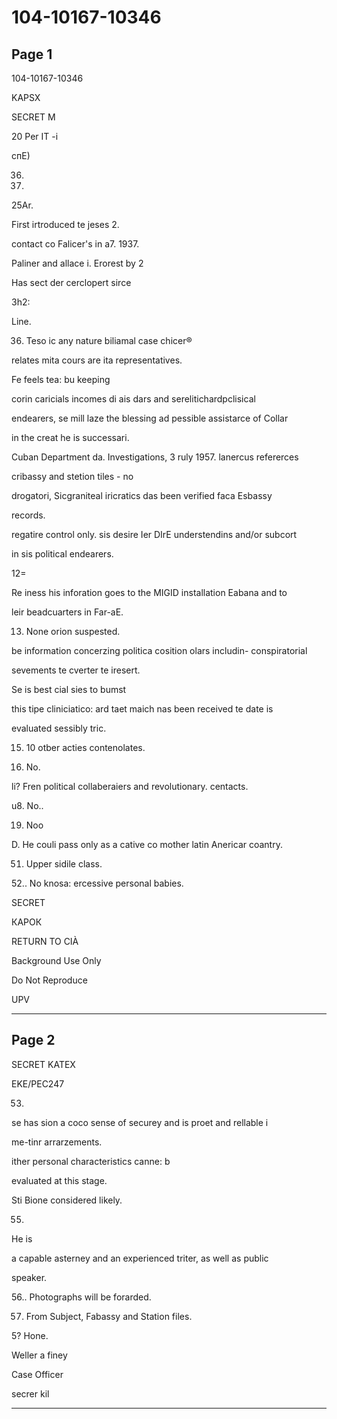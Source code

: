 # 104-10167-10346

## Page 1

104-10167-10346

KAPSX

SECRET M

20 Per IT -i

спЕ)

36.

37.

25Ar.

First irtroduced te jeses 2.

contact co Falicer's in a7. 1937.

Paliner and allace i. Erorest by 2

Has sect der cerclopert sirce

3h2:

Line.

36. Teso ic any nature biliamal case chicer®

relates mita cours are ita representatives.

Fe feels tea: bu keeping

corin caricials incomes di ais dars and serelitichardpclisical

endearers, se mill laze the blessing ad pessible assistarce of Collar

in the creat he is successari.

Cuban Department da. Investigations, 3 ruly 1957. lanercus refererces

cribassy and stetion tiles - no

drogatori, Sicgraniteal iricratics das been verified faca Esbassy

records.

regatire control only. sis desire Ier DIrE understendins and/or subcort

in sis political endearers.

12=

Re iness his inforation goes to the MIGID installation Eabana and to

leir beadcuarters in Far-aE.

13. None orion suspested.

be information concerzing politica cosition olars includin- conspiratorial

sevements te cverter te iresert.

Se is best cial sies to bumst

this tipe cliniciatico: ard taet maich nas been received te date is

evaluated sessibly tric.

15. 10 otber acties contenolates.

46. No.

li? Fren political collaberaiers and revolutionary. centacts.

u8. No..

19. Noo

D. He couli pass only as a cative co mother latin Anericar coantry.

51. Upper sidile class.

52.. No knosa: ercessive personal babies.

SECRET

КАРОК

RETURN TO CIÀ

Background Use Only

Do Not Reproduce

UPV

---

## Page 2

SECRET KATEX

EKE/PEC247

53.

se has sion a coco sense of securey and is proet and rellable i

me-tinr arrarzements.

ither personal characteristics canne: b

evaluated at this stage.

Sti Bione considered likely.

55.

He is

a capable asterney and an experienced triter, as well as public

speaker.

56.. Photographs will be forarded.

57. From Subject, Fabassy and Station files.

5? Hone.

Weller a finey

Case Officer

secrer kil

---

